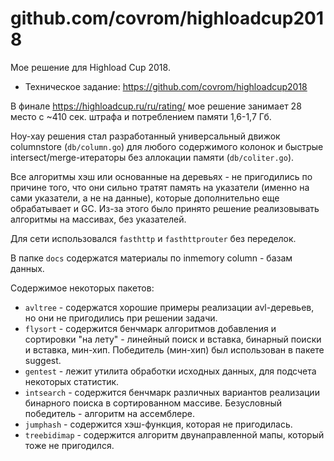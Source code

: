 # github.com/covrom/highloadcup2018

Мое решение для Highload Cup 2018.

* Техническое задание: https://github.com/covrom/highloadcup2018

В финале https://highloadcup.ru/ru/rating/ мое решение занимает 28 место с ~410 сек. штрафа и потреблением памяти 1,6-1,7 Гб.

Ноу-хау решения стал разработанный универсальный движок columnstore (`db/column.go`) для любого содержимого колонок 
и быстрые intersect/merge-итераторы без аллокации памяти (`db/coliter.go`).

Все алгоритмы хэш или основанные на деревьях - не пригодились по причине того, что они сильно тратят память на указатели (именно на сами указатели, а не на данные), которые дополнительно еще обрабатывает и GC. Из-за этого было принято решение реализовывать алгоритмы на массивах, без указателей.

Для сети использовался `fasthttp` и `fasthttprouter` без переделок.

В папке `docs` содержатся материалы по inmemory column - базам данных.

Содержимое некоторых пакетов:
* `avltree` - содержатся хорошие примеры реализации avl-деревьев, но они не пригодились при решении задачи.
* `flysort` - содержится бенчмарк алгоритмов добавления и сортировки "на лету" - линейный поиск и вставка, бинарный поиски и вставка, мин-хип.
Победитель (мин-хип) был использован в пакете suggest.
* `gentest` - лежит утилита обработки исходных данных, для подсчета некоторых статистик.
* `intsearch` - содержится бенчмарк различных вариантов реализации бинарного поиска в сортированном массиве. Безусловный победитель - алгоритм на ассемблере.
* `jumphash` - содержится хэш-функция, которая не пригодилась.
* `treebidimap` - содержится алгоритм двунаправленной мапы, который тоже не пригодился.
